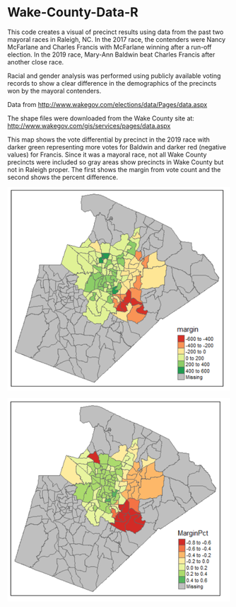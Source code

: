 # Wake-County-Data-R
This code creates a visual of precinct results using data from the past two mayoral races in Raleigh, NC. In the 2017 race, the contenders were Nancy McFarlane and Charles Francis with McFarlane winning after a run-off election. In the 2019 race, Mary-Ann Baldwin beat Charles Francis after another close race. 

Racial and gender analysis was performed using publicly available voting records to show a clear difference in the demographics of the precincts won by the mayoral contenders.

Data from http://www.wakegov.com/elections/data/Pages/data.aspx

The shape files were downloaded from the Wake County site at:
http://www.wakegov.com/gis/services/pages/data.aspx

This map shows the vote differential by precinct in the 2019 race with darker green representing more votes for Baldwin and darker red (negative values) for Francis.
Since it was a mayoral race, not all Wake County precincts were included so gray areas show precincts in Wake County but not in Raleigh proper. The first shows the margin from vote count and the second shows the percent difference.

![Margin Difference](https://github.com/kodum13/Wake-County-Data-R/blob/master/Image/RaleighMayorRace.PNG)

![Margin Difference](https://github.com/kodum13/Wake-County-Data-R/blob/master/Image/RaleighMayorMarginPct.PNG)


